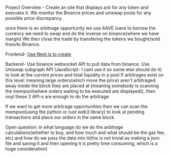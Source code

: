 Project Overview -
Create an site that displays arb for any token and executes it.
We monitor the Binance prices and uniswap pools for any possible price discrepancy.

once there is an arbitrage opportunity we use AAVE loans to borrow the currency we need to swap and do the inverse on binance(where we have margin)
We then close the trade by transfering the tokens we bought/sold from/to Binance.

Frontend-
[Use Next.js to create](https://nextjs.org/)

Backend-
Use binance websocket API to pull data from binance.
Use Uniswap subgraph API (JavaScript- I cant use it so some else should do it) to look at the current prices and total liquidity in a pool
If arbitrages exist on this level: meaning large orders(which move the price) aren't arbitraged away inside the block they are placed at (meaning somebody is scanning the mempool(where orders waiting to be executed are displayed)), then onyl these 2 API-s are enough to do the arbitrage

If we want to get more arbitrage opportunities then we can scan the mempool(using the python or rust web3 library) to look at pending transactions and place our orders in the same block.

Open question: in what language do we do the arbitrage calculations(whether to buy, and how much and what should be the gas fee, etc)
and how do we pass the data into it(this is not trivial as making a json file and saving it and then opening it is pretty time consuming, which is a huge consideration)




